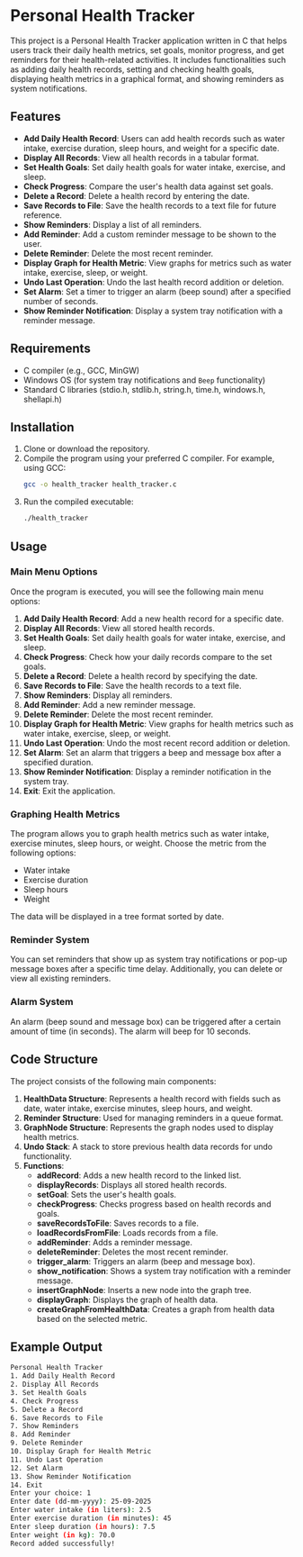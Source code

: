 # Personal Health Tracker

This project is a Personal Health Tracker application written in C that helps users track their daily health metrics, set goals, monitor progress, and get reminders for their health-related activities. It includes functionalities such as adding daily health records, setting and checking health goals, displaying health metrics in a graphical format, and showing reminders as system notifications.

## Features

- **Add Daily Health Record**: Users can add health records such as water intake, exercise duration, sleep hours, and weight for a specific date.
- **Display All Records**: View all health records in a tabular format.
- **Set Health Goals**: Set daily health goals for water intake, exercise, and sleep.
- **Check Progress**: Compare the user's health data against set goals.
- **Delete a Record**: Delete a health record by entering the date.
- **Save Records to File**: Save the health records to a text file for future reference.
- **Show Reminders**: Display a list of all reminders.
- **Add Reminder**: Add a custom reminder message to be shown to the user.
- **Delete Reminder**: Delete the most recent reminder.
- **Display Graph for Health Metric**: View graphs for metrics such as water intake, exercise, sleep, or weight.
- **Undo Last Operation**: Undo the last health record addition or deletion.
- **Set Alarm**: Set a timer to trigger an alarm (beep sound) after a specified number of seconds.
- **Show Reminder Notification**: Display a system tray notification with a reminder message.

## Requirements

- C compiler (e.g., GCC, MinGW)
- Windows OS (for system tray notifications and `Beep` functionality)
- Standard C libraries (stdio.h, stdlib.h, string.h, time.h, windows.h, shellapi.h)

## Installation

1. Clone or download the repository.
2. Compile the program using your preferred C compiler. For example, using GCC:
    ```bash
    gcc -o health_tracker health_tracker.c
    ```
3. Run the compiled executable:
    ```bash
    ./health_tracker
    ```

## Usage

### Main Menu Options

Once the program is executed, you will see the following main menu options:

1. **Add Daily Health Record**: Add a new health record for a specific date.
2. **Display All Records**: View all stored health records.
3. **Set Health Goals**: Set daily health goals for water intake, exercise, and sleep.
4. **Check Progress**: Check how your daily records compare to the set goals.
5. **Delete a Record**: Delete a health record by specifying the date.
6. **Save Records to File**: Save the health records to a text file.
7. **Show Reminders**: Display all reminders.
8. **Add Reminder**: Add a new reminder message.
9. **Delete Reminder**: Delete the most recent reminder.
10. **Display Graph for Health Metric**: View graphs for health metrics such as water intake, exercise, sleep, or weight.
11. **Undo Last Operation**: Undo the most recent record addition or deletion.
12. **Set Alarm**: Set an alarm that triggers a beep and message box after a specified duration.
13. **Show Reminder Notification**: Display a reminder notification in the system tray.
14. **Exit**: Exit the application.

### Graphing Health Metrics

The program allows you to graph health metrics such as water intake, exercise minutes, sleep hours, or weight. Choose the metric from the following options:
- Water intake
- Exercise duration
- Sleep hours
- Weight

The data will be displayed in a tree format sorted by date.

### Reminder System

You can set reminders that show up as system tray notifications or pop-up message boxes after a specific time delay. Additionally, you can delete or view all existing reminders.

### Alarm System

An alarm (beep sound and message box) can be triggered after a certain amount of time (in seconds). The alarm will beep for 10 seconds.

## Code Structure

The project consists of the following main components:

1. **HealthData Structure**: Represents a health record with fields such as date, water intake, exercise minutes, sleep hours, and weight.
2. **Reminder Structure**: Used for managing reminders in a queue format.
3. **GraphNode Structure**: Represents the graph nodes used to display health metrics.
4. **Undo Stack**: A stack to store previous health data records for undo functionality.
5. **Functions**:
   - **addRecord**: Adds a new health record to the linked list.
   - **displayRecords**: Displays all stored health records.
   - **setGoal**: Sets the user's health goals.
   - **checkProgress**: Checks progress based on health records and goals.
   - **saveRecordsToFile**: Saves records to a file.
   - **loadRecordsFromFile**: Loads records from a file.
   - **addReminder**: Adds a reminder message.
   - **deleteReminder**: Deletes the most recent reminder.
   - **trigger_alarm**: Triggers an alarm (beep and message box).
   - **show_notification**: Shows a system tray notification with a reminder message.
   - **insertGraphNode**: Inserts a new node into the graph tree.
   - **displayGraph**: Displays the graph of health data.
   - **createGraphFromHealthData**: Creates a graph from health data based on the selected metric.

## Example Output

```bash
Personal Health Tracker
1. Add Daily Health Record
2. Display All Records
3. Set Health Goals
4. Check Progress
5. Delete a Record
6. Save Records to File
7. Show Reminders
8. Add Reminder
9. Delete Reminder
10. Display Graph for Health Metric
11. Undo Last Operation
12. Set Alarm
13. Show Reminder Notification
14. Exit
Enter your choice: 1
Enter date (dd-mm-yyyy): 25-09-2025
Enter water intake (in liters): 2.5
Enter exercise duration (in minutes): 45
Enter sleep duration (in hours): 7.5
Enter weight (in kg): 70.0
Record added successfully!
